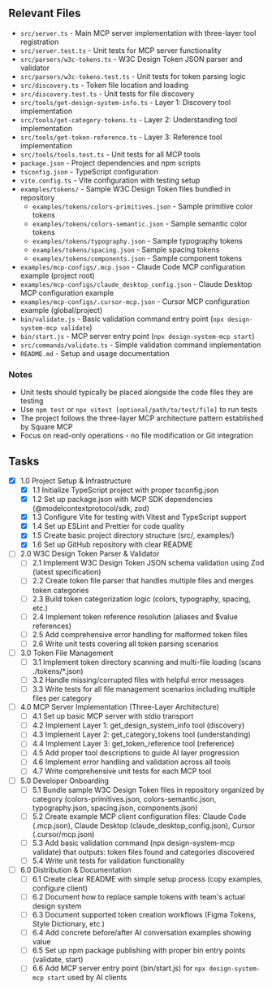 ## Relevant Files

- `src/server.ts` - Main MCP server implementation with three-layer tool registration
- `src/server.test.ts` - Unit tests for MCP server functionality
- `src/parsers/w3c-tokens.ts` - W3C Design Token JSON parser and validator
- `src/parsers/w3c-tokens.test.ts` - Unit tests for token parsing logic
- `src/discovery.ts` - Token file location and loading
- `src/discovery.test.ts` - Unit tests for file discovery
- `src/tools/get-design-system-info.ts` - Layer 1: Discovery tool implementation
- `src/tools/get-category-tokens.ts` - Layer 2: Understanding tool implementation  
- `src/tools/get-token-reference.ts` - Layer 3: Reference tool implementation
- `src/tools/tools.test.ts` - Unit tests for all MCP tools
- `package.json` - Project dependencies and npm scripts
- `tsconfig.json` - TypeScript configuration
- `vite.config.ts` - Vite configuration with testing setup
- `examples/tokens/` - Sample W3C Design Token files bundled in repository
  - `examples/tokens/colors-primitives.json` - Sample primitive color tokens
  - `examples/tokens/colors-semantic.json` - Sample semantic color tokens
  - `examples/tokens/typography.json` - Sample typography tokens  
  - `examples/tokens/spacing.json` - Sample spacing tokens
  - `examples/tokens/components.json` - Sample component tokens
- `examples/mcp-configs/.mcp.json` - Claude Code MCP configuration example (project root)
- `examples/mcp-configs/claude_desktop_config.json` - Claude Desktop MCP configuration example  
- `examples/mcp-configs/.cursor-mcp.json` - Cursor MCP configuration example (global/project)
- `bin/validate.js` - Basic validation command entry point (`npx design-system-mcp validate`) 
- `bin/start.js` - MCP server entry point (`npx design-system-mcp start`)
- `src/commands/validate.ts` - Simple validation command implementation
- `README.md` - Setup and usage documentation

### Notes

- Unit tests should typically be placed alongside the code files they are testing
- Use `npm test` or `npx vitest [optional/path/to/test/file]` to run tests
- The project follows the three-layer MCP architecture pattern established by Square MCP
- Focus on read-only operations - no file modification or Git integration

## Tasks

- [x] 1.0 Project Setup & Infrastructure
  - [x] 1.1 Initialize TypeScript project with proper tsconfig.json
  - [x] 1.2 Set up package.json with MCP SDK dependencies (@modelcontextprotocol/sdk, zod)
  - [x] 1.3 Configure Vite for testing with Vitest and TypeScript support
  - [x] 1.4 Set up ESLint and Prettier for code quality
  - [x] 1.5 Create basic project directory structure (src/, examples/)
  - [x] 1.6 Set up GitHub repository with clear README
  
- [ ] 2.0 W3C Design Token Parser & Validator
  - [ ] 2.1 Implement W3C Design Token JSON schema validation using Zod (latest specification)
  - [ ] 2.2 Create token file parser that handles multiple files and merges token categories
  - [ ] 2.3 Build token categorization logic (colors, typography, spacing, etc.)
  - [ ] 2.4 Implement token reference resolution (aliases and $value references)
  - [ ] 2.5 Add comprehensive error handling for malformed token files
  - [ ] 2.6 Write unit tests covering all token parsing scenarios
  
- [ ] 3.0 Token File Management
  - [ ] 3.1 Implement token directory scanning and multi-file loading (scans ./tokens/*.json)
  - [ ] 3.2 Handle missing/corrupted files with helpful error messages
  - [ ] 3.3 Write tests for all file management scenarios including multiple files per category
  
- [ ] 4.0 MCP Server Implementation (Three-Layer Architecture)
  - [ ] 4.1 Set up basic MCP server with stdio transport
  - [ ] 4.2 Implement Layer 1: get_design_system_info tool (discovery)
  - [ ] 4.3 Implement Layer 2: get_category_tokens tool (understanding)
  - [ ] 4.4 Implement Layer 3: get_token_reference tool (reference)
  - [ ] 4.5 Add proper tool descriptions to guide AI layer progression
  - [ ] 4.6 Implement error handling and validation across all tools
  - [ ] 4.7 Write comprehensive unit tests for each MCP tool
  
- [ ] 5.0 Developer Onboarding
  - [ ] 5.1 Bundle sample W3C Design Token files in repository organized by category (colors-primitives.json, colors-semantic.json, typography.json, spacing.json, components.json)
  - [ ] 5.2 Create example MCP client configuration files: Claude Code (.mcp.json), Claude Desktop (claude_desktop_config.json), Cursor (.cursor/mcp.json)
  - [ ] 5.3 Add basic validation command (npx design-system-mcp validate) that outputs: token files found and categories discovered
  - [ ] 5.4 Write unit tests for validation functionality
  
- [ ] 6.0 Distribution & Documentation
  - [ ] 6.1 Create clear README with simple setup process (copy examples, configure client)
  - [ ] 6.2 Document how to replace sample tokens with team's actual design system
  - [ ] 6.3 Document supported token creation workflows (Figma Tokens, Style Dictionary, etc.)
  - [ ] 6.4 Add concrete before/after AI conversation examples showing value
  - [ ] 6.5 Set up npm package publishing with proper bin entry points (validate, start)
  - [ ] 6.6 Add MCP server entry point (bin/start.js) for `npx design-system-mcp start` used by AI clients